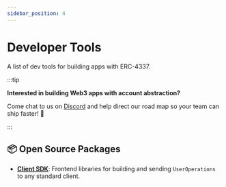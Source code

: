 ```yaml
---
sidebar_position: 4
---
```


# Developer Tools

A list of dev tools for building apps with ERC-4337.

:::tip

**Interested in building Web3 apps with account abstraction?**

Come chat to us on [Discord](https://discord.gg/FpXmvKrNed) and help direct our road map so your team can ship faster! 🚀

:::

## 📦 Open Source Packages

- **[Client SDK](/docs/category/client-sdk)**: Frontend libraries for building and sending `UserOperations` to any standard client.
